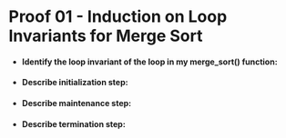 # Proof 01 - Induction on Loop Invariants for Merge Sort

* #### Identify the loop invariant of the loop in my merge_sort() function:

* ####  Describe initialization step:

* ####  Describe maintenance  step:

* #### Describe termination step: